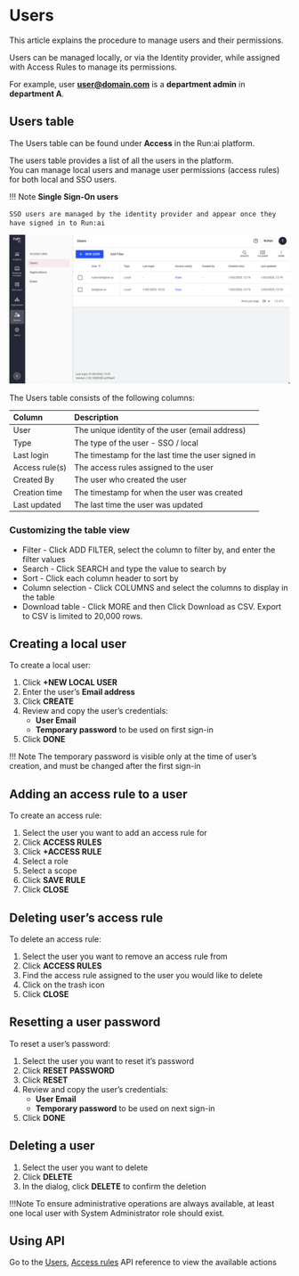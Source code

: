 # Users

This article explains the procedure to manage users and their permissions.

Users can be managed locally, or via the Identity provider, while assigned with Access Rules to manage its permissions.

For example, user **user@domain.com** is a **department admin** in **department A**.

## Users table

The Users table can be found under **Access** in the Run:ai platform.

The users table provides a list of all the users in the platform.  
You can manage local users and manage user permissions (access rules) for both local and SSO users.

!!! Note
    __Single Sign-On users__

    SSO users are managed by the identity provider and appear once they have signed in to Run:ai

![](img/userstable.png)

The Users table consists of the following columns:

| Column | Description |
| :---- | :---- |
| User | The unique identity of the user (email address) |
| Type | The type of the user \- SSO / local |
| Last login | The timestamp for the last time the user signed in |
| Access rule(s) | The access rules assigned to the user |
| Created By | The user who created the user |
| Creation time | The timestamp for when the user was created |
| Last updated | The last time the user was updated |

### Customizing the table view

* Filter - Click ADD FILTER, select the column to filter by, and enter the filter values  
* Search - Click SEARCH and type the value to search by  
* Sort - Click each column header to sort by  
* Column selection - Click COLUMNS and select the columns to display in the table  
* Download table - Click MORE and then Click Download as CSV. Export to CSV is limited to 20,000 rows. 

## Creating a local user

To create a local user:

1. Click **\+NEW LOCAL USER**  
1. Enter the user’s **Email address**  
1. Click **CREATE**  
1. Review and copy the user’s credentials:  
    * **User Email**  
    * **Temporary password** to be used on first sign-in  
1. Click **DONE**

!!! Note
    The temporary password is visible only at the time of user’s creation, and must be changed after the first sign-in

## Adding an access rule to a user

To create an access rule:

1. Select the user you want to add an access rule for  
1. Click **ACCESS RULES**  
1. Click **\+ACCESS RULE**  
1. Select a role  
1. Select a scope  
1. Click **SAVE RULE**  
1. Click **CLOSE**

## Deleting user’s access rule

To delete an access rule:

1. Select the user you want to remove an access rule from  
1. Click **ACCESS RULES**  
1. Find the access rule assigned to the user you would like to delete  
1. Click on the trash icon  
1. Click **CLOSE**

## Resetting a user password

To reset a user’s password:

1. Select the user you want to reset it’s password  
1. Click **RESET PASSWORD**  
1. Click **RESET**  
1. Review and copy the user’s credentials:  
    * **User Email**  
    * **Temporary password** to be used on next sign-in  
1. Click **DONE**

## Deleting a user

1. Select the user you want to delete  
1. Click **DELETE**  
1. In the dialog, click **DELETE** to confirm the deletion

!!!Note
    To ensure administrative operations are always available, at least one local user with System Administrator role should exist.

## Using API

Go to the [Users](https://app.run.ai/api/docs#tag/Users), [Access rules](https://app.run.ai/api/docs#tag/Access-rules) API reference to view the available actions

